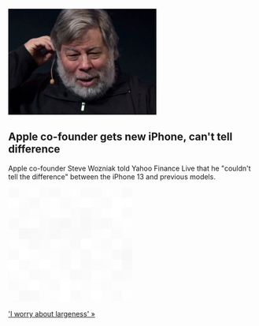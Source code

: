 
![Apple co-founder gets new iPhone, can't tell difference](./20211030055904.png)
## Apple co-founder gets new iPhone, can't tell difference

Apple co-founder Steve Wozniak told Yahoo Finance Live that he "couldn't tell the difference" between the iPhone 13 and previous models.

![pic](../square_bg.png)

['I worry about largeness' »](https://www.yahoo.com/finance/news/apple-co-founder-wozniak-cant-tell-the-difference-between-i-phone-13-and-previous-phones-211847252.html)
